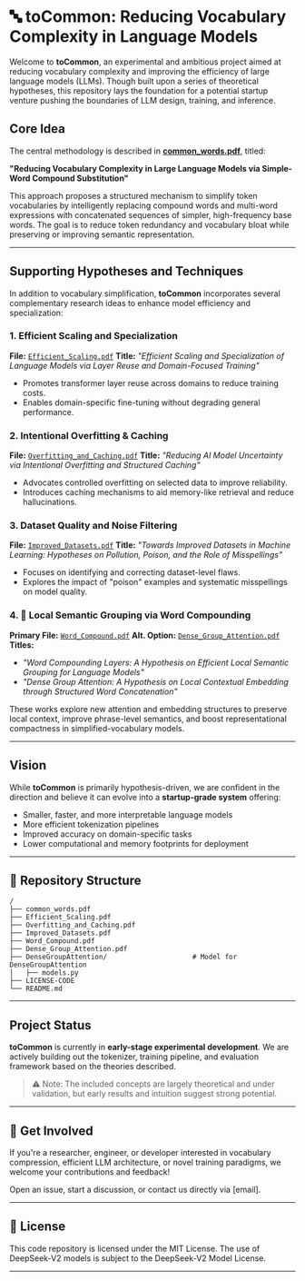 # 🔤 toCommon: Reducing Vocabulary Complexity in Language Models

Welcome to **toCommon**, an experimental and ambitious project aimed at reducing vocabulary complexity and improving the efficiency of large language models (LLMs). Though built upon a series of theoretical hypotheses, this repository lays the foundation for a potential startup venture pushing the boundaries of LLM design, training, and inference.

## Core Idea

The central methodology is described in [**common\_words.pdf**](./common_words.pdf), titled:

**"Reducing Vocabulary Complexity in Large Language Models via Simple-Word Compound Substitution"**

This approach proposes a structured mechanism to simplify token vocabularies by intelligently replacing compound words and multi-word expressions with concatenated sequences of simpler, high-frequency base words. The goal is to reduce token redundancy and vocabulary bloat while preserving or improving semantic representation.

---

## Supporting Hypotheses and Techniques

In addition to vocabulary simplification, **toCommon** incorporates several complementary research ideas to enhance model efficiency and specialization:

### 1. Efficient Scaling and Specialization

**File:** [`Efficient_Scaling.pdf`](./Efficient_Scaling.pdf)
**Title:** *"Efficient Scaling and Specialization of Language Models via Layer Reuse and Domain-Focused Training"*

* Promotes transformer layer reuse across domains to reduce training costs.
* Enables domain-specific fine-tuning without degrading general performance.

### 2. Intentional Overfitting & Caching

**File:** [`Overfitting_and_Caching.pdf`](./Overfitting_and_Caching.pdf)
**Title:** *"Reducing AI Model Uncertainty via Intentional Overfitting and Structured Caching"*

* Advocates controlled overfitting on selected data to improve reliability.
* Introduces caching mechanisms to aid memory-like retrieval and reduce hallucinations.

### 3. Dataset Quality and Noise Filtering

**File:** [`Improved_Datasets.pdf`](./Improved_Datasets.pdf)
**Title:** *"Towards Improved Datasets in Machine Learning: Hypotheses on Pollution, Poison, and the Role of Misspellings"*

* Focuses on identifying and correcting dataset-level flaws.
* Explores the impact of "poison" examples and systematic misspellings on model quality.

### 4. 🔗 Local Semantic Grouping via Word Compounding

**Primary File:** [`Word_Compound.pdf`](./Word_Compound.pdf)
**Alt. Option:** [`Dense_Group_Attention.pdf`](./Dense_Group_Attention.pdf)
**Titles:**

* *"Word Compounding Layers: A Hypothesis on Efficient Local Semantic Grouping for Language Models"*
* *"Dense Group Attention: A Hypothesis on Local Contextual Embedding through Structured Word Concatenation"*

These works explore new attention and embedding structures to preserve local context, improve phrase-level semantics, and boost representational compactness in simplified-vocabulary models.

---

## Vision

While **toCommon** is primarily hypothesis-driven, we are confident in the direction and believe it can evolve into a **startup-grade system** offering:

* Smaller, faster, and more interpretable language models
* More efficient tokenization pipelines
* Improved accuracy on domain-specific tasks
* Lower computational and memory footprints for deployment

---

## 📂 Repository Structure

```
/
├── common_words.pdf
├── Efficient_Scaling.pdf
├── Overfitting_and_Caching.pdf
├── Improved_Datasets.pdf
├── Word_Compound.pdf
├── Dense_Group_Attention.pdf
├── DenseGroupAttention/                     # Model for DenseGroupAttention
│   ├── models.py
├── LICENSE-CODE
└── README.md
```

---

## Project Status

**toCommon** is currently in **early-stage experimental development**.
We are actively building out the tokenizer, training pipeline, and evaluation framework based on the theories described.

> ⚠️ Note: The included concepts are largely theoretical and under validation, but early results and intuition suggest strong potential.

---

## 💬 Get Involved

If you're a researcher, engineer, or developer interested in vocabulary compression, efficient LLM architecture, or novel training paradigms, we welcome your contributions and feedback!

Open an issue, start a discussion, or contact us directly via \[email].

---

## 📄 License

This code repository is licensed under the MIT License. The use of DeepSeek-V2 models is subject to the DeepSeek-V2 Model License.

---
